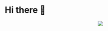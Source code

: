 <h1 align="center">Hi there 👋</h1>

<p align="right">
  <img 
    src="https://wakatime.com/share/@018c28c6-c0fa-4e56-8ced-5e1b9f647810/1311654e-bbcd-4de9-811b-5946575aceeb.svg" />
</p>

<!--
**Mohammed4mach/Mohammed4mach** is a ✨ _special_ ✨ repository because its `README.md` (this file) appears on your GitHub profile.

Here are some ideas to get you started:

- 🔭 I’m currently working on ...
- 🌱 I’m currently learning ...
- 👯 I’m looking to collaborate on ...
- 🤔 I’m looking for help with ...
- 💬 Ask me about ...
- 📫 How to reach me: ...
- 😄 Pronouns: ...
- ⚡ Fun fact: ...
-->

